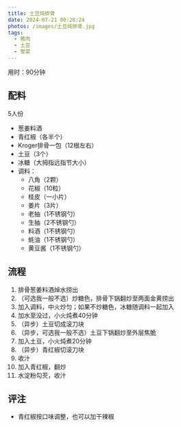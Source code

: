 ```yaml
---
title: 土豆炖排骨
date: 2024-07-21 00:28:24
photos: /images/土豆炖排骨.jpg
tags:
  - 猪肉
  - 土豆
  - 荤菜
---
```


用时：90分钟

## 配料

5人份

- 葱姜料酒
- 青红椒（各半个）
- Kroger排骨一包（12根左右）
- 土豆（3个）
- 冰糖（大拇指远指节大小）
- 调料：
  - 八角（2颗）
  - 花椒（10粒）
  - 桂皮（一小片）
  - 姜片（3片）
  - 老抽（1不锈钢勺）
  - 生抽（2不锈钢勺）
  - 料酒（1不锈钢勺）
  - 蚝油（1不锈钢勺）
  - 黄豆酱（1不锈钢勺）

<!--more-->

## 流程

1. 排骨葱姜料酒焯水捞出
2. （可选我一般不选）炒糖色，排骨下锅翻炒至两面金黄捞出
3. 加入调料，中火炒匀；如果不炒糖色，冰糖随调料一起加入
4. 加水至没过，小火炖煮40分钟
5. （异步）土豆切成滚刀块
6. （异步，可选我一般不选）土豆下锅翻炒至外层焦脆
7. 加入土豆，小火炖煮20分钟
8. （异步）青红椒切滚刀块
9. 收汁
10. 加入青红椒，翻炒
11. 水淀粉勾芡，收汁

## 评注

- 青红椒按口味调整，也可以加干辣椒
